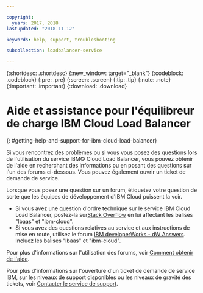 ```yaml
---

copyright:
  years: 2017, 2018
lastupdated: "2018-11-12"

keywords: help, support, troubleshooting

subcollection: loadbalancer-service

---
```


{:shortdesc: .shortdesc}
{:new_window: target="_blank"}
{:codeblock: .codeblock}
{:pre: .pre}
{:screen: .screen}
{:tip: .tip}
{:note: .note}
{:important: .important}
{:download: .download}

# Aide et assistance pour l'équilibreur de charge IBM Cloud Load Balancer
{: #getting-help-and-support-for-ibm-cloud-load-balancer}

Si vous rencontrez des problèmes ou si vous vous posez des questions lors de l'utilisation du service IBM© Cloud Load Balancer, vous pouvez obtenir de l'aide en recherchant des informations ou en posant des questions sur l'un des forums ci-dessous. Vous pouvez également ouvrir un ticket de demande de service.

Lorsque vous posez une question sur un forum, étiquetez votre question de sorte que les équipes de développement d'IBM Cloud puissent la voir.

* Si vous avez une question d'ordre technique sur le service IBM Cloud Load Balancer, postez-la sur[Stack Overflow](https://stackoverflow.com/search?q=lbaas+ibm-cloud) en lui affectant les balises "lbaas" et "ibm-cloud".
* Si vous avez des questions relatives au service et aux instructions de mise en route, utilisez le forum [IBM developerWorks - dW Answers](https://developer.ibm.com/answers/topics/lbaas.html?smartspace=ibm-cloud). Incluez les balises "lbaas" et "ibm-cloud".

Pour plus d'informations sur l'utilisation des forums, voir [Comment obtenir de l'aide](https://{DomainName}/docs/get-support?topic=get-support-using-avatar).

Pour plus d'informations sur l'ouverture d'un ticket de demande de service IBM, sur les niveaux de support disponibles ou les niveaux de gravité des tickets, voir [Contacter le service de support](/docs/get-support?topic=get-support-contacting-bluemix-support-dedicated-local).
